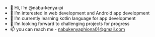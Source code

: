 - 👋 Hi, I’m @nabu-kenya-pi
- 👀 I’m interested in web development and Android app development 
- 🌱 I’m currently learning kotlin language for app development 
- 💞️ I’m looking forward to challenging projects for progress 
- 📫 you can reach me - nabukenyaphiona01@gmail.com 

<!---
nabu-kenya-pi/nabu-kenya-pi is a ✨ special ✨ repository because its `README.md` (this file) appears on your GitHub profile.
You can click the Preview link to take a look at your changes.
--->
